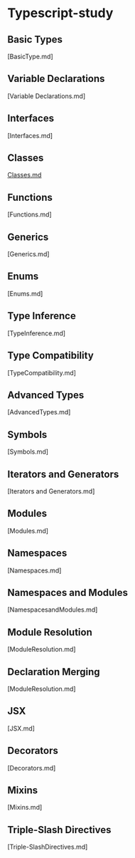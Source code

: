 # Typescript-study

## Basic Types
[BasicType.md]
## Variable Declarations
[Variable Declarations.md]
## Interfaces
[Interfaces.md]
## Classes
[Classes.md](https://github.com/hyungheo/typescript-study/edit/master/Classes.md)
## Functions
[Functions.md]
## Generics
[Generics.md]
## Enums
[Enums.md]
## Type Inference
[TypeInference.md]
## Type Compatibility
[TypeCompatibility.md]
## Advanced Types
[AdvancedTypes.md]
## Symbols
[Symbols.md]
## Iterators and Generators
[Iterators and Generators.md]
## Modules
[Modules.md]
## Namespaces
[Namespaces.md]
## Namespaces and Modules
[NamespacesandModules.md]
## Module Resolution
[ModuleResolution.md]
## Declaration Merging
[ModuleResolution.md]
## JSX
[JSX.md]
## Decorators
[Decorators.md]
## Mixins
[Mixins.md]
## Triple-Slash Directives
[Triple-SlashDirectives.md]
